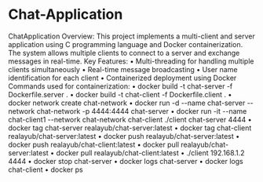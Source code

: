 # Chat-Application
ChatApplication 
Overview:
This project implements a multi-client and server application using C programming language and Docker containerization. The system allows multiple clients to connect to a server and exchange messages in real-time.
Key Features:
•	Multi-threading for handling multiple clients simultaneously
•	Real-time message broadcasting
•	User name identification for each client
•	Containerized deployment using Docker
Commands used for containerization:
•	docker build -t chat-server -f Dockerfile.server .
•	docker build -t chat-client -f Dockerfile.client .
•	docker network create chat-network
•	docker run -d --name chat-server --network chat-network -p 4444:4444 chat-server
•	docker run -it --name chat-client1 --network chat-network chat-client ./client chat-server 4444
•	docker tag chat-server realayub/chat-server:latest
•	docker tag chat-client realayub/chat-server:latest
•	docker push realayub/chat-server:latest
•	docker push realayub/chat-client:latest
•	docker pull realayub/chat-server:latest
•	docker pull realayub/chat-client:latest
•	./client 192.168.1.2 4444
•	docker stop chat-server
•	docker logs chat-server
•	docker logs chat-client
•	docker ps


